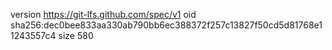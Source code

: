 version https://git-lfs.github.com/spec/v1
oid sha256:dec0bee833aa330ab790bb6ec388372f257c13827f50cd5d81768e11243557c4
size 580
